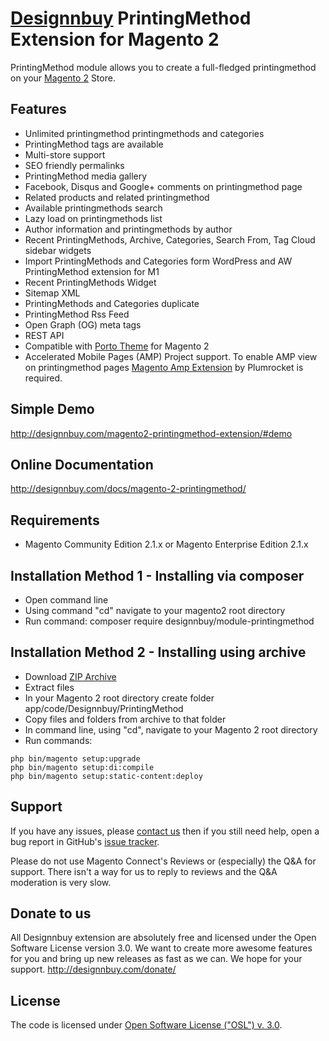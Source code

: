 # [Designnbuy](http://designnbuy.com/) PrintingMethod Extension for Magento 2

PrintingMethod module allows you to create a full-fledged printingmethod on your [Magento 2](http://magento.com/) Store.

## Features
  * Unlimited printingmethod printingmethods and categories
  * PrintingMethod tags are available
  * Multi-store support
  * SEO friendly permalinks
  * PrintingMethod media gallery
  * Facebook, Disqus and Google+ comments on printingmethod page
  * Related products and related printingmethod
  * Available printingmethods search
  * Lazy load on printingmethods list
  * Author information and printingmethods by author
  * Recent PrintingMethods, Archive, Categories, Search From, Tag Cloud sidebar widgets
  * Import PrintingMethods and Categories form WordPress and AW PrintingMethod extension for M1
  * Recent PrintingMethods Widget
  * Sitemap XML
  * PrintingMethods and Categories duplicate
  * PrintingMethod Rss Feed
  * Open Graph (OG) meta tags
  * REST API  
  * Compatible with [Porto Theme](https://themeforest.net/item/porto-ultimate-responsive-magento-theme/9725864?ref=designnbuy) for Magento 2
  * Accelerated Mobile Pages (AMP) Project support. To enable AMP view on printingmethod pages [Magento Amp Extension](http://designnbuy.com/accelerated-mobile-pages/) by Plumrocket is required.

## Simple Demo
http://designnbuy.com/magento2-printingmethod-extension/#demo

## Online Documentation
http://designnbuy.com/docs/magento-2-printingmethod/

## Requirements
  * Magento Community Edition 2.1.x or Magento Enterprise Edition 2.1.x

## Installation Method 1 - Installing via composer
  * Open command line
  * Using command "cd" navigate to your magento2 root directory
  * Run command: composer require designnbuy/module-printingmethod

  

## Installation Method 2 - Installing using archive
  * Download [ZIP Archive](https://github.com/designnbuy/module-printingmethod/archive/master.zip)
  * Extract files
  * In your Magento 2 root directory create folder app/code/Designnbuy/PrintingMethod
  * Copy files and folders from archive to that folder
  * In command line, using "cd", navigate to your Magento 2 root directory
  * Run commands:
```
php bin/magento setup:upgrade
php bin/magento setup:di:compile
php bin/magento setup:static-content:deploy
```

## Support
If you have any issues, please [contact us](mailto:support@designnbuy.com)
then if you still need help, open a bug report in GitHub's
[issue tracker](https://github.com/designnbuy/module-printingmethod/issues).

Please do not use Magento Connect's Reviews or (especially) the Q&A for support.
There isn't a way for us to reply to reviews and the Q&A moderation is very slow.

## Donate to us
All Designnbuy extension are absolutely free and licensed under the Open Software License version 3.0. We want to create more awesome features for you and bring up new releases as fast as we can. We hope for your support.
http://designnbuy.com/donate/

## License
The code is licensed under [Open Software License ("OSL") v. 3.0](http://opensource.org/licenses/osl-3.0.php).
